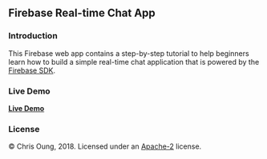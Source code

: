 Firebase Real-time Chat App
---------------------------

### Introduction

This Firebase web app contains a step-by-step tutorial to help beginners learn how to build a simple real-time chat application that is powered by the [Firebase SDK](https://firebase.google.com/docs/web/setup).

### Live Demo

**[Live Demo](https://firebase23.firebaseapp.com)**


### License 

© Chris Oung, 2018. Licensed under an [Apache-2](https://github.com/chrisoung/firebase-web/blob/master/LICENSE) license.

